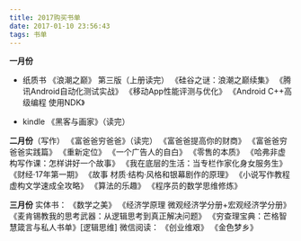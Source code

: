```yaml
---
title: 2017购买书单
date: 2017-01-10 23:56:43
tags: 书单
---
```


**一月份**
- 纸质书
  《浪潮之巅》 第三版（上册读完）
  《硅谷之谜：浪潮之巅续集》
  《腾讯Android自动化测试实战》
  《移动App性能评测与优化》
  《Android C++高级编程 使用NDK》


<!-- more -->

- kindle
  《黑客与画家》（读完）


**二月份**（写作）
《富爸爸穷爸爸》（读完）
《富爸爸提高你的财商》
《富爸爸穷爸爸实践篇》
《重新定位》
《一个广告人的自白》
《零售的本质》
《哈弗非虚构写作课：怎样讲好一个故事》
《我在底层的生活：当专栏作家化身女服务生》
《财经·17年第一期》
《故事 材质·结构·风格和银幕剧作的原理》
《小说写作教程 虚构文学速成全攻略》
《算法的乐趣》
《程序员的数学思维修炼》

**三月份**
实体书：
《数学之美》
《经济学原理 微观经济学分册+宏观经济学分册》
《麦肯锡教我的思考武器：从逻辑思考到真正解决问题》
《穷查理宝典：芒格智慧箴言与私人书单》[逻辑思维]
微信阅读：
《创业维艰》
《金色梦乡》


